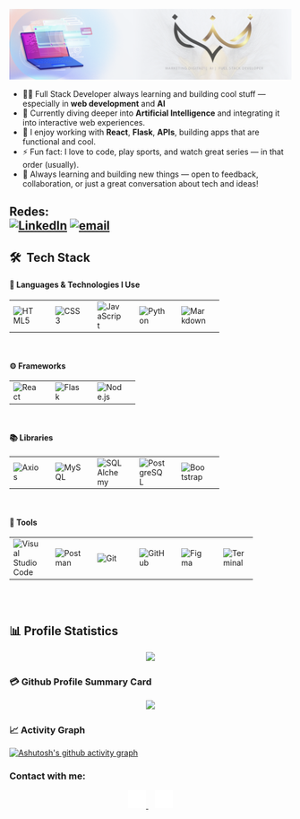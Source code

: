 
![Header](https://github.com/bryamarin/bryamarin/blob/main/LINKEDING%20BRYAM%201.png?raw=true)



- 👨‍💻 Full Stack Developer always learning and building cool stuff — especially in **web development** and **AI**
- 🤖 Currently diving deeper into **Artificial Intelligence** and integrating it into interactive web experiences.
- 🚀 I enjoy working with **React**, **Flask**, **APIs**, building apps that are functional and cool.
- ⚡ Fun fact: I love to code, play sports, and watch great series — in that order (usually).
- 🌱 Always learning and building new things — open to feedback, collaboration, or just a great conversation about tech and ideas!

**Redes:**  
[![LinkedIn](https://img.shields.io/badge/LinkedIn-%230077B5.svg?logo=linkedin&logoColor=white)](https://www.linkedin.com/in/bryam-marin-developer-marketing) [![email](https://img.shields.io/badge/Email-D14836?logo=gmail&logoColor=white)](mailto:marketing.marin18@gmail.com) 
---


## 🛠 &nbsp;Tech Stack


#### 🧠 Languages & Technologies I Use
<table align="center">
  <tr>
        <td><img align="left" alt="HTML5" width="46px" src="https://cdn.jsdelivr.net/gh/devicons/devicon/icons/html5/html5-original.svg" style="padding-right:15px;" /></td>
        <td><img align="left" alt="CSS3" width="46px" src="https://cdn.jsdelivr.net/gh/devicons/devicon/icons/css3/css3-original.svg" style="padding-right:15px;" /></td>
        <td><img align="left" alt="JavaScript" width="46px" src="https://cdn.jsdelivr.net/gh/devicons/devicon/icons/javascript/javascript-original.svg" style="padding-right:15px;" /></td>
        <td><img align="left" alt="Python" width="46px" src="https://cdn.jsdelivr.net/gh/devicons/devicon/icons/python/python-original.svg" style="padding-right:15px;" /></td>
        <td><img align="left" alt="Markdown" width="46px" src="https://cdn.jsdelivr.net/gh/devicons/devicon/icons/markdown/markdown-original.svg" style="padding-right:15px;" /></td>
  </tr>
</table>

<br clear="both" />

#### ⚙️ Frameworks
<table align="center">
  <tr>
        <td><img align="left" alt="React" width="46px" src="https://cdn.jsdelivr.net/gh/devicons/devicon/icons/react/react-original.svg" style="padding-right:15px;" /></td>
        <td><img align="left" alt="Flask" width="46px" src="https://cdn.jsdelivr.net/gh/devicons/devicon/icons/flask/flask-original.svg" style="padding-right:15px;" /></td>
        <td><img align="left" alt="Node.js" width="46px" src="https://cdn.jsdelivr.net/gh/devicons/devicon/icons/nodejs/nodejs-original.svg" style="padding-right:15px;" /></td>
  </tr>
</table>

<br clear="both" />

#### 📚 Libraries
<table align="center">
  <tr>
        <td><img align="left" alt="Axios" width="46px" src="https://cdn.jsdelivr.net/gh/devicons/devicon/icons/axios/axios-plain.svg" style="padding-right:15px;" /></td>
        <td><img align="left" alt="MySQL" width="46px" src="https://cdn.jsdelivr.net/gh/devicons/devicon/icons/mysql/mysql-original.svg" style="padding-right:15px;" /></td>
        <td><img align="left" alt="SQLAlchemy" width="46px" src="https://cdn.jsdelivr.net/gh/devicons/devicon/icons/sqlalchemy/sqlalchemy-original.svg" style="padding-right:15px;" /></td>
        <td><img align="left" alt="PostgreSQL" width="46px" src="https://cdn.jsdelivr.net/gh/devicons/devicon/icons/postgresql/postgresql-original.svg" style="padding-right:15px;" /></td>
        <td><img align="left" alt="Bootstrap" width="46px" src="https://cdn.jsdelivr.net/gh/devicons/devicon/icons/bootstrap/bootstrap-original.svg" style="padding-right:15px;" /></td>
  </tr>
</table>

<br clear="both" />

#### 🔧 Tools
<table align="center">
  <tr>
        <td><img align="left" alt="Visual Studio Code" width="46px" src="https://cdn.jsdelivr.net/gh/devicons/devicon/icons/vscode/vscode-original.svg" style="padding-right:15px;" /></td>
        <td><img align="left" alt="Postman" width="46px" src="https://cdn.jsdelivr.net/gh/devicons/devicon/icons/postman/postman-original.svg" style="padding-right:15px;" /></td>
        <td><img align="left" alt="Git" width="46px" src="https://cdn.jsdelivr.net/gh/devicons/devicon/icons/git/git-original.svg" style="padding-right:15px;" /></td>
        <td><img align="left" alt="GitHub" width="46px" src="https://user-images.githubusercontent.com/3369400/139447912-e0f43f33-6d9f-45f8-be46-2df5bbc91289.png" style="padding-right:15px;" /></td>
        <td><img align="left" alt="Figma" width="46px" src="https://cdn.jsdelivr.net/gh/devicons/devicon/icons/figma/figma-original.svg" style="padding-right:15px;" /></td>
        <td><img align="left" alt="Terminal" width="46px" src="terminal-dark.svg" /></td>
  </tr>
</table>
<br clear="both" />

<br />


## 📊 Profile Statistics

<div align="center">
    <picture>
    <source
        srcset="https://github-readme-stats.vercel.app/api?username=bryamarin&show_icons=true&theme=tokyonight"
        media="(prefers-color-scheme: dark)"
    />
    <source
        srcset="https://github-readme-stats.vercel.app/api?username=bryamarin&show_icons=true"
        media="(prefers-color-scheme: light), (prefers-color-scheme: no-preference)"
    />
    <img src="https://github-readme-stats.vercel.app/api?username=bryamarin&show_icons=true" />
    </picture>
</div>
 
### 💳 Github Profile Summary Card
 
<div align=center>
  
![](https://github-profile-summary-cards.vercel.app/api/cards/profile-details?username=bryamarin&theme=github_dark)
  
</div>
 
 
### 📈 Activity Graph
 
[![Ashutosh's github activity graph](https://github-readme-activity-graph.vercel.app/graph?username=Ashutosh00710&theme=dracula)](https://github.com/ashutosh00710/github-readme-activity-graph)

### Contact with me:

<div align="center">
<a href="www.linkedin.com/in/bryam-marin-developer-marketing" target="_blank" rel="noopener noreferrer">
  <img src="linkedin-dark.svg" alt="LinkedIn" 
       style="width:32px; height:32px; filter: brightness(0) invert(1);" />
</a>
&nbsp;&nbsp;
<a href="mailto:marketing.marin18@gmail.com" target="_blank" rel="noopener noreferrer">
  <img alt="Gmail" width="32" height="32" src="image (2).png" />

</a>
</div>



